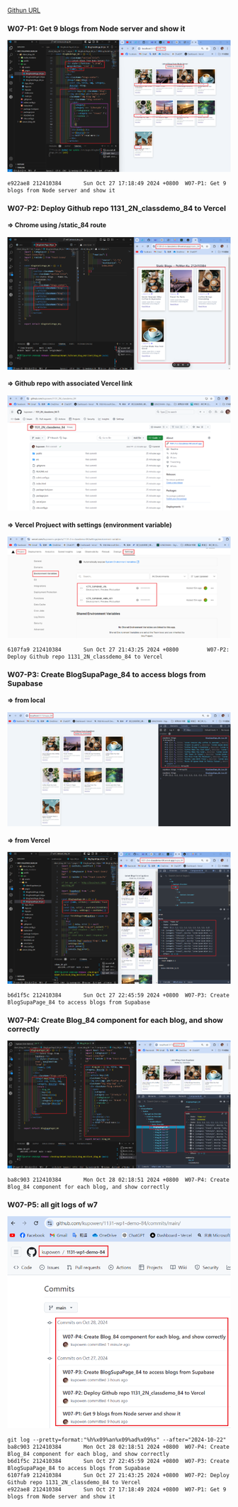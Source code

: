 [Githun URL](https://github.com/kupowen/1131-wp1-demo-84)

### W07-P1: Get 9 blogs from Node server and show it

![](w07-p1.png)

```
e922ae8 212410384       Sun Oct 27 17:18:49 2024 +0800  W07-P1: Get 9 blogs from Node server and show it
```

### W07-P2: Deploy Github repo 1131_2N_classdemo_84 to Vercel

#### => Chrome using /static_84 route

![](w07-p2-1.png)

#### => Github repo with associated Vercel link

![](w07-p2-2.png)

#### => Vercel Projuect with settings (environment variable)

![](w07-p2-3.png)

```
6107fa9 212410384       Sun Oct 27 21:43:25 2024 +0800         W07-P2: Deploy Github repo 1131_2N_classdemo_84 to Vercel
```

### W07-P3: Create BlogSupaPage_84 to access blogs from Supabase

#### => from local

![](w07-p3-1.png)

#### => from Vercel

![](w07-p3-2.png)

```
b6d1f5c 212410384       Sun Oct 27 22:45:59 2024 +0800  W07-P3: Create BlogSupaPage_84 to access blogs from Supabase
```

### W07-P4: Create Blog_84 component for each blog, and show correctly

![](w07-p4.png)

```
ba8c903 212410384       Mon Oct 28 02:18:51 2024 +0800  W07-P4: Create Blog_84 component for each blog, and show correctly
```

### W07-P5: all git logs of w7

![](w07-p5.png)

```
git log --pretty=format:"%h%x09%an%x09%ad%x09%s" --after="2024-10-22"
ba8c903 212410384       Mon Oct 28 02:18:51 2024 +0800  W07-P4: Create Blog_84 component for each blog, and show correctly
b6d1f5c 212410384       Sun Oct 27 22:45:59 2024 +0800  W07-P3: Create BlogSupaPage_84 to access blogs from Supabase
6107fa9 212410384       Sun Oct 27 21:43:25 2024 +0800  W07-P2: Deploy Github repo 1131_2N_classdemo_84 to Vercel
e922ae8 212410384       Sun Oct 27 17:18:49 2024 +0800  W07-P1: Get 9 blogs from Node server and show it
```